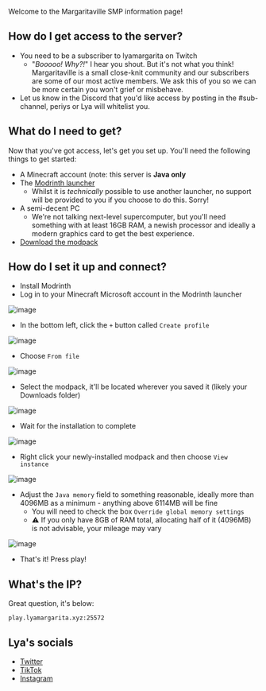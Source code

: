Welcome to the Margaritaville SMP information page!

## How do I get access to the server?
- You need to be a subscriber to lyamargarita on Twitch
  - "_Booooo! Why?!_" I hear you shout. But it's not what you think! Margaritaville is a small close-knit community and our subscribers are some of our most active members. We ask this of you so we can be more certain you won't grief or misbehave.
- Let us know in the Discord that you'd like access by posting in the #sub-channel, periys or Lya will whitelist you.

## What do I need to get?
Now that you've got access, let's get you set up. You'll need the following things to get started:
- A Minecraft account (note: this server is **Java only**
- The [Modrinth launcher](https://modrinth.com/app)
  - Whilst it is _technically_ possible to use another launcher, no support will be provided to you if you choose to do this. Sorry!
- A semi-decent PC
  - We're not talking next-level supercomputer, but you'll need something with at least 16GB RAM, a newish processor and ideally a modern graphics card to get the best experience.
- [Download the modpack](https://mega.nz/file/7coHRSYZ#x64e5yvNc-L6B_t7XfbQE9-HaCaltvpAuAo2J6hhXxU)

## How do I set it up and connect?
- Install Modrinth
- Log in to your Minecraft Microsoft account in the Modrinth launcher

![image](https://github.com/user-attachments/assets/d028a1e1-bf28-433b-8520-e82243d2f61f)

- In the bottom left, click the `+` button called `Create profile`

![image](https://github.com/user-attachments/assets/ce723699-9e54-47e2-8608-f75759810bee)

- Choose `From file`

![image](https://github.com/user-attachments/assets/792f20d3-e62e-4ce3-8675-c87db5bb45a1)

- Select the modpack, it'll be located wherever you saved it (likely your Downloads folder)

![image](https://github.com/user-attachments/assets/56fdbdd1-313d-46fb-9f0f-149742612bf2)

- Wait for the installation to complete

![image](https://github.com/user-attachments/assets/8bd8e45f-8dac-4eac-a79d-4b74f32225ac)

- Right click your newly-installed modpack and then choose `View instance`

![image](https://github.com/user-attachments/assets/7f08f550-8b96-4abc-b022-c3c6ae61cce0)

- Adjust the `Java memory` field to something reasonable, ideally more than 4096MB as a minimum - anything above 6114MB will be fine
  - You will need to check the box `Override global memory settings`
  - ⚠️ If you only have 8GB of RAM total, allocating half of it (4096MB) is not advisable, your mileage may vary

 ![image](https://github.com/user-attachments/assets/ca03256f-491c-421e-a7d7-6d46a10b4416)

- That's it! Press play!

## What's the IP?
Great question, it's below:
```
play.lyamargarita.xyz:25572
```

## Lya's socials
- [Twitter](https://twitter.com/lyamargaritaa)
- [TikTok](https://www.tiktok.com/@lyamargarita)
- [Instagram](https://www.instagram.com/lyamargarita)
